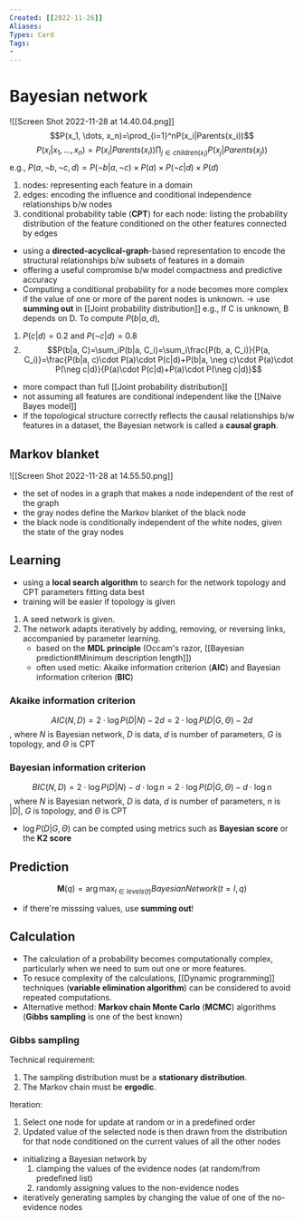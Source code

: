 ```yaml
---
Created: [[2022-11-26]]
Aliases: 
Types: Card
Tags: 
- 
---
```

# Bayesian network
![[Screen Shot 2022-11-28 at 14.40.04.png]]
$$P(x_1, \dots, x_n)=\prod_{i=1}^nP(x_i|Parents(x_i))$$
$$P(x_i|x_1, \dots, x_n)=P(x_i|Parents(x_i))\prod_{j\in children(x_i)}P(x_j|Parents(x_j))$$
e.g., $P(a, \neg b, \neg c, d)=P(\neg b|a, \neg c)\times P(a)\times P(\neg c|d)\times P(d)$

1. nodes: 
   representing each feature in a domain
2. edges: 
   encoding the influence and conditional independence relationships b/w nodes
3. conditional probability table (**CPT**) for each node: 
   listing the probability distribution of the feature conditioned on the other features  connected by edges

- using a **directed-acyclical-graph**-based representation to encode the structural relationships b/w subsets of features in a domain
- offering a useful compromise b/w model compactness and predictive accuracy
- Computing a conditional probability for a node becomes more complex if the value of one or more of the parent nodes is unknown. → use **summing out** in [[Joint probability distribution]]
e.g., If C is unknown, B depends on D. To compute $P(b|a, d)$, 
1. $P(c|d)=0.2$ and $P(\neg c|d)=0.8$
2. $$P(b|a, C)=\sum_iP(b|a, C_i)=\sum_i\frac{P(b, a, C_i)}{P(a, C_i)}=\frac{P(b|a, c)\cdot P(a)\cdot P(c|d)+P(b|a, \neg c)\cdot P(a)\cdot P(\neg c|d)}{P(a)\cdot P(c|d)+P(a)\cdot P(\neg c|d)}$$

- more compact than full [[Joint probability distribution]]
- not assuming all features are conditional independent like the [[Naive Bayes model]]
- If the topological structure correctly reflects the causal relationships b/w features in a dataset, the Bayesian network is called a **causal graph**. 

## Markov blanket
![[Screen Shot 2022-11-28 at 14.55.50.png]]
- the set of nodes in a graph that makes a node independent of the rest of the graph
- the gray nodes define the Markov blanket of the black node
- the black node is conditionally independent of the white nodes, given the state of the gray nodes

## Learning
- using a **local search algorithm** to search for the network topology and CPT parameters fitting data best
- training will be easier if topology is given
1. A seed network is given. 
2. The network adapts iteratively by adding, removing, or reversing links, accompanied by parameter learning. 
   - based on the **MDL principle** (Occam's razor, [[Bayesian prediction#Minimum description length]])
   - often used metic: Akaike information criterion (**AIC**) and Bayesian information criterion (**BIC**)

### Akaike information criterion
$$AIC(N, D)=2\cdot\log P(D|N)-2d=2\cdot\log P(D|G,\Theta)-2d$$
, where $N$ is Bayesian network, 
$D$ is data, 
$d$ is number of parameters, 
$G$ is topology, 
and $\Theta$ is CPT
### Bayesian information criterion
$$BIC(N, D)=2\cdot\log P(D|N)-d\cdot\log n=2\cdot\log P(D|G, \Theta)-d\cdot\log n$$
, where $N$ is Bayesian network, 
$D$ is data, 
$d$ is number of parameters, 
$n$ is $|D|$, 
$G$ is topology, 
and $\Theta$ is CPT
- $\log P(D|G, \Theta)$ can be compted using metrics such as **Bayesian score** or the **K2 score**

## Prediction
$$\mathbf{M}(q)=\arg\max_{l\in levels(t)}BayesianNetwork(t=l, q)$$
- if there're misssing values, use **summing out**!

## Calculation
- The calculation of a probability becomes computationally complex, particularly when we need to sum out one or more features. 
- To resuce complexity of the calculations, [[Dynamic programming]] techniques (**variable elimination algorithm**) can be considered to avoid repeated computations. 
- Alternative method: **Markov chain Monte Carlo** (**MCMC**) algorithms (**Gibbs sampling** is one of the best known)
### Gibbs sampling
Technical requirement: 
1. The sampling distribution must be a **stationary distribution**. 
2. The Markov chain must be **ergodic**. 

Iteration: 
1. Select one node for update at random or in a predefined order
2. Updated value of the selected node is then drawn from the distribution for that node conditioned on the current values of all the other nodes

- initializing a Bayesian network by 
  1. clamping the values of the evidence nodes (at random/from predefined list)
  2. randomly assigning values to the non-evidence nodes
- iteratively generating samples by changing the value of one of the no-evidence nodes
